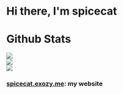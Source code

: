 # Hi there, I'm spicecat

# Github Stats
![](https://github-readme-stats.vercel.app/api?username=spicecat&theme=radical&hide_border=true&include_all_commits=true&count_private=true&include_all_issues=false)<br/>
![](https://github-readme-streak-stats.herokuapp.com/?user=spicecat&theme=radical&hide_border=true)<br/>
![](https://github-readme-stats.vercel.app/api/top-langs/?username=spicecat&theme=radical&hide_border=true&include_all_commits=true&count_private=true&layout=compact)

### [spicecat.exozy.me](https://spicecat.exozy.me/): my website
